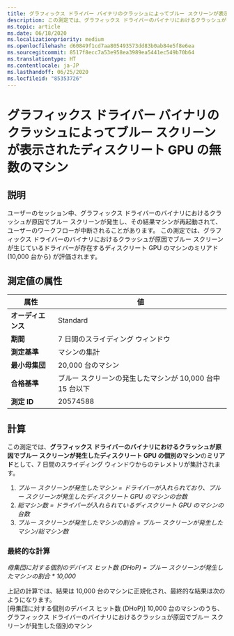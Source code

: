 ```yaml
---
title: グラフィックス ドライバー バイナリのクラッシュによってブルー スクリーンが表示されたディスクリート GPU の無数のマシン
description: この測定では、グラフィックス ドライバーのバイナリにおけるクラッシュが原因でブルー スクリーンが発生したディスクリート GPU の個別のマシンのミリアドとして、7 日間のスライディング ウィンドウからのテレメトリが集計されます
ms.topic: article
ms.date: 06/18/2020
ms.localizationpriority: medium
ms.openlocfilehash: d60849f1cd7aa805493573dd83b0ab84e5f8e6ea
ms.sourcegitcommit: 8517f8ecc7a53e958ea3989ea5441ec549b70b64
ms.translationtype: HT
ms.contentlocale: ja-JP
ms.lasthandoff: 06/25/2020
ms.locfileid: "85353726"
---
```

# <a name="myriad-of-machines-with-discrete-gpu-that-had-a-blue-screen-caused-by-a-crash-in-the-graphics-driver-binary"></a>グラフィックス ドライバー バイナリのクラッシュによってブルー スクリーンが表示されたディスクリート GPU の無数のマシン

## <a name="description"></a>説明

ユーザーのセッション中、グラフィックス ドライバーのバイナリにおけるクラッシュが原因でブルー スクリーンが発生し、その結果マシンが再起動されて、ユーザーのワークフローが中断されることがあります。 この測定では、グラフィックス ドライバーのバイナリにおけるクラッシュが原因でブルー スクリーンが生じているドライバーが存在するディスクリート GPU のマシンのミリアド (10,000 台から) が評価されます。 

## <a name="measure-attributes"></a>測定値の属性

|属性|値|
|----|----|
|**オーディエンス**|Standard|
|**期間**|7 日間のスライディング ウィンドウ|
|**測定基準**|マシンの集計|
|**最小母集団**|20,000 台のマシン|
|**合格基準**|ブルー スクリーンの発生したマシンが 10,000 台中 15 台以下|
|**測定 ID**|20574588|

## <a name="calculation"></a>計算

この測定では、**グラフィックス ドライバーのバイナリにおけるクラッシュが原因でブルー スクリーンが発生したディスクリート GPU の個別のマシン**の**ミリアド**として、7 日間のスライディング ウィンドウからのテレメトリが集計されます。
1. *ブルー スクリーンが発生したマシン = ドライバーが入れられており、ブルー スクリーンが発生したディスクリート GPU のマシンの台数*
2. *総マシン数 = ドライバーが入れられているディスクリート GPU のマシンの台数*
3. *ブルー スクリーンが発生したマシンの割合 = ブルー スクリーンが発生したマシン/総マシン数*

### <a name="final-calculation"></a>最終的な計算

*母集団に対する個別のデバイス ヒット数 (DHoP) = ブルー スクリーンが発生したマシンの割合 * 10,000*

上記の計算では、結果は 10,000 台のマシンに正規化され、最終的な結果は次のようになります。    
[母集団に対する個別のデバイス ヒット数 (DHoP)] 10,000 台のマシンのうち、グラフィックス ドライバーのバイナリにおけるクラッシュが原因でブルー スクリーンが発生した個別のマシン
